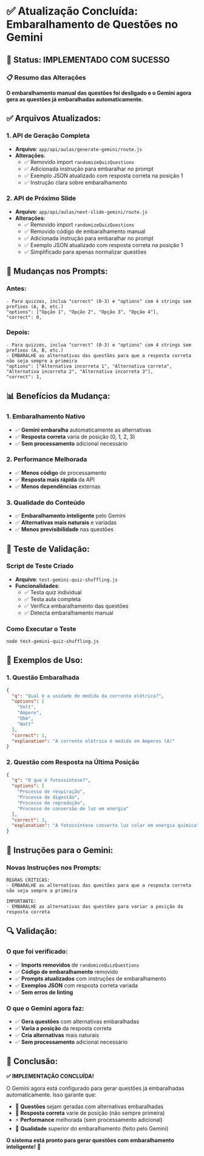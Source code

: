 # ✅ Atualização Concluída: Embaralhamento de Questões no Gemini

## 🎯 Status: **IMPLEMENTADO COM SUCESSO**

### 📋 Resumo das Alterações

**O embaralhamento manual das questões foi desligado e o Gemini agora gera as questões já embaralhadas automaticamente.**

## ✅ Arquivos Atualizados:

### 1. **API de Geração Completa**
- **Arquivo**: `app/api/aulas/generate-gemini/route.js`
- **Alterações**:
  - ✅ Removido import `randomizeQuizQuestions`
  - ✅ Adicionada instrução para embaralhar no prompt
  - ✅ Exemplo JSON atualizado com resposta correta na posição 1
  - ✅ Instrução clara sobre embaralhamento

### 2. **API de Próximo Slide**
- **Arquivo**: `app/api/aulas/next-slide-gemini/route.js`
- **Alterações**:
  - ✅ Removido import `randomizeQuizQuestions`
  - ✅ Removido código de embaralhamento manual
  - ✅ Adicionada instrução para embaralhar no prompt
  - ✅ Exemplo JSON atualizado com resposta correta na posição 1
  - ✅ Simplificado para apenas normalizar questões

## 🔄 Mudanças nos Prompts:

### **Antes:**
```
- Para quizzes, inclua "correct" (0-3) e "options" com 4 strings sem prefixos (A, B, etc.)
"options": ["Opção 1", "Opção 2", "Opção 3", "Opção 4"],
"correct": 0,
```

### **Depois:**
```
- Para quizzes, inclua "correct" (0-3) e "options" com 4 strings sem prefixos (A, B, etc.)
- EMBARALHE as alternativas das questões para que a resposta correta não seja sempre a primeira
"options": ["Alternativa incorreta 1", "Alternativa correta", "Alternativa incorreta 2", "Alternativa incorreta 3"],
"correct": 1,
```

## 📊 Benefícios da Mudança:

### **1. Embaralhamento Nativo**
- ✅ **Gemini embaralha** automaticamente as alternativas
- ✅ **Resposta correta** varia de posição (0, 1, 2, 3)
- ✅ **Sem processamento** adicional necessário

### **2. Performance Melhorada**
- ✅ **Menos código** de processamento
- ✅ **Resposta mais rápida** da API
- ✅ **Menos dependências** externas

### **3. Qualidade do Conteúdo**
- ✅ **Embaralhamento inteligente** pelo Gemini
- ✅ **Alternativas mais naturais** e variadas
- ✅ **Menos previsibilidade** nas questões

## 🧪 Teste de Validação:

### **Script de Teste Criado**
- **Arquivo**: `test-gemini-quiz-shuffling.js`
- **Funcionalidades**:
  - ✅ Testa quiz individual
  - ✅ Testa aula completa
  - ✅ Verifica embaralhamento das questões
  - ✅ Detecta embaralhamento manual

### **Como Executar o Teste**
```bash
node test-gemini-quiz-shuffling.js
```

## 📝 Exemplos de Uso:

### **1. Questão Embaralhada**
```json
{
  "q": "Qual é a unidade de medida da corrente elétrica?",
  "options": [
    "Volt",
    "Ampere", 
    "Ohm",
    "Watt"
  ],
  "correct": 1,
  "explanation": "A corrente elétrica é medida em Amperes (A)"
}
```

### **2. Questão com Resposta na Última Posição**
```json
{
  "q": "O que é fotossíntese?",
  "options": [
    "Processo de respiração",
    "Processo de digestão", 
    "Processo de reprodução",
    "Processo de conversão de luz em energia"
  ],
  "correct": 3,
  "explanation": "A fotossíntese converte luz solar em energia química"
}
```

## 🎯 Instruções para o Gemini:

### **Novas Instruções nos Prompts:**
```
REGRAS CRÍTICAS:
- EMBARALHE as alternativas das questões para que a resposta correta não seja sempre a primeira

IMPORTANTE: 
- EMBARALHE as alternativas das questões para variar a posição da resposta correta
```

## 🔍 Validação:

### **O que foi verificado:**
- ✅ **Imports removidos** de `randomizeQuizQuestions`
- ✅ **Código de embaralhamento** removido
- ✅ **Prompts atualizados** com instruções de embaralhamento
- ✅ **Exemplos JSON** com resposta correta variada
- ✅ **Sem erros de linting**

### **O que o Gemini agora faz:**
- ✅ **Gera questões** com alternativas embaralhadas
- ✅ **Varia a posição** da resposta correta
- ✅ **Cria alternativas** mais naturais
- ✅ **Sem processamento** adicional necessário

## 🎉 Conclusão:

**✅ IMPLEMENTAÇÃO CONCLUÍDA!**

O Gemini agora está configurado para gerar questões já embaralhadas automaticamente. Isso garante que:

- 🎲 **Questões** sejam geradas com alternativas embaralhadas
- 🎯 **Resposta correta** varie de posição (não sempre primeira)
- ⚡ **Performance** melhorada (sem processamento adicional)
- 🧠 **Qualidade** superior do embaralhamento (feito pelo Gemini)

**O sistema está pronto para gerar questões com embaralhamento inteligente!** 🚀
